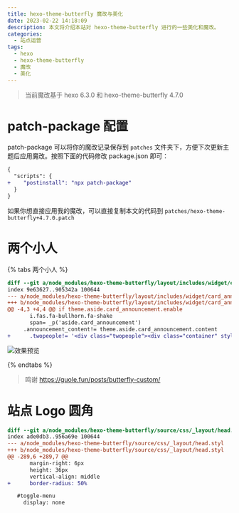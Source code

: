 ```yaml
---
title: hexo-theme-butterfly 魔改与美化
date: 2023-02-22 14:18:09
description: 本文将介绍本站对 hexo-theme-butterfly 进行的一些美化和魔改。
categories:
  - 站点运营
tags:
  - hexo
  - hexo-theme-butterfly
  - 魔改
  - 美化
---
```


<!-- DRAFT hexo-theme-butterfly 魔改与美化 -->

> 当前魔改基于 hexo 6.3.0 和 hexo-theme-butterfly 4.7.0

# patch-package 配置

patch-package 可以将你的魔改记录保存到 `patches` 文件夹下，方便下次更新主题后应用魔改。按照下面的代码修改 package.json 即可：

```diff
{
  "scripts": {
+    "postinstall": "npx patch-package"
  }
}
```

如果你想直接应用我的魔改，可以直接复制本文的代码到 `patches/hexo-theme-butterfly+4.7.0.patch`

# 两个小人

{% tabs 两个小人 %}
<!-- tab 改动点 -->
```diff
diff --git a/node_modules/hexo-theme-butterfly/layout/includes/widget/card_announcement.pug b/node_modules/hexo-theme-butterfly/layout/includes/widget/card_announcement.pug
index 9e63627..905342a 100644
--- a/node_modules/hexo-theme-butterfly/layout/includes/widget/card_announcement.pug
+++ b/node_modules/hexo-theme-butterfly/layout/includes/widget/card_announcement.pug
@@ -4,3 +4,4 @@ if theme.aside.card_announcement.enable
       i.fas.fa-bullhorn.fa-shake
       span= _p('aside.card_announcement')
     .announcement_content!= theme.aside.card_announcement.content
+      .twopeople!= '<div class="twopeople"><div class="container" style="height:200px;"><canvas class="illo" width="800" height="800" style="max-width: 200px; max-height: 200px; touch-action: none; width: 640px; height: 640px;"></canvas></div><script src="https://cdn.jsdelivr.net/gh/Justlovesmile/CDN/js/twopeople1.js"></script><script src="https://cdn.jsdelivr.net/gh/Justlovesmile/CDN/js/zdog.dist.js"></script><script id="rendered-js" src="https://cdn.jsdelivr.net/gh/Justlovesmile/CDN/js/twopeople.js"></script><style>.twopeople{margin: 0;align-items: center;justify-content: center;text-align: center;}canvas {display: block;margin: 0 auto;cursor: move;}</style></div>'
```
<!-- endtab -->
<!-- tab 效果预览 -->
![效果预览](https://picbed.qunarzz.com/f3d661e2088ea4fd706709ee1024adce.png)
<!-- endtab -->
{% endtabs %}

> 鸣谢 https://guole.fun/posts/butterfly-custom/

# 站点 Logo 圆角

```diff
diff --git a/node_modules/hexo-theme-butterfly/source/css/_layout/head.styl b/node_modules/hexo-theme-butterfly/source/css/_layout/head.styl
index ade0db3..956a69e 100644
--- a/node_modules/hexo-theme-butterfly/source/css/_layout/head.styl
+++ b/node_modules/hexo-theme-butterfly/source/css/_layout/head.styl
@@ -289,6 +289,7 @@
       margin-right: 6px
       height: 36px
       vertical-align: middle
+      border-radius: 50%

   #toggle-menu
     display: none
```
